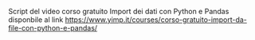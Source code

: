 Script del video corso gratuito Import dei dati con Python e Pandas disponbile al link https://www.yimp.it/courses/corso-gratuito-import-da-file-con-python-e-pandas/ 

